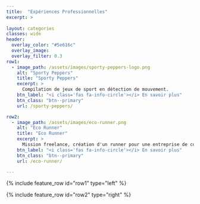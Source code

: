 ```yaml
---
title:  "Expériences Professionnelles"
excerpt: >
  
layout: categories
classes: wide
header:
  overlay_color: "#5e616c"
  overlay_image: 
  overlay_filter: 0.3
row1:
  - image_path: /assets/images/sporty-peppers-logo.png
    alt: "Sporty Peppers"
    title: "Sporty Peppers"
    excerpt: >
      Compilation de jeux de sport en détection de mouvement.
    btn_label: "<i class='fas fa-info-circle'></i> En savoir plus"
    btn_class: "btn--primary"
    url: /sporty-peppers/

row2:
  - image_path: /assets/images/eco-runner.png
    alt: "Eco Runner"
    title: "Eco Runner"
    excerpt: >
      Mission freelance, création d'un runner pour une entreprise de conseil en investissement.
    btn_label: "<i class='fas fa-info-circle'></i> En savoir plus"
    btn_class: "btn--primary"
    url: /eco-runner/

---
```


{% include feature_row id="row1" type="left" %}

{% include feature_row id="row2" type="right" %}